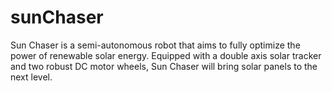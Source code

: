 # sunChaser
Sun Chaser is a semi-autonomous robot that aims to fully optimize the power of renewable solar energy. Equipped with a double axis solar tracker and two robust DC motor wheels, Sun Chaser will bring solar panels to the next level.
